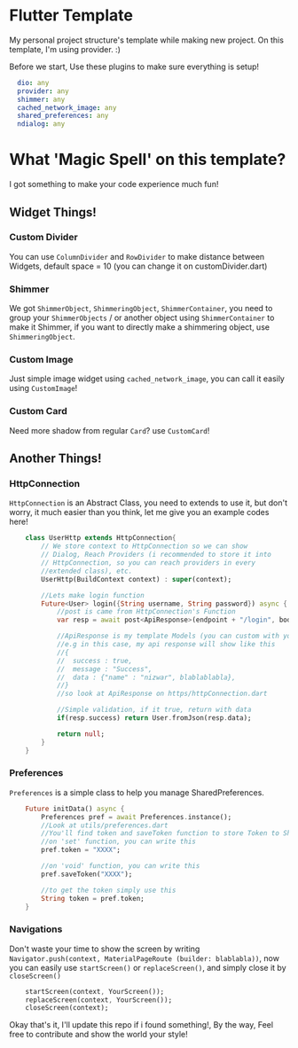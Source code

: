 # Flutter Template
My personal project structure's template while making new project. On this template, I'm using provider. :)

Before we start, Use these plugins to make sure everything is setup!
```yaml
  dio: any
  provider: any
  shimmer: any
  cached_network_image: any
  shared_preferences: any
  ndialog: any
``` 
# What 'Magic Spell' on this template?
I got something to make your code experience much fun!

## Widget Things!
### Custom Divider
You can use `ColumnDivider` and `RowDivider` to make distance between Widgets, default space = 10 (you can change it on customDivider.dart)

### Shimmer
We got `ShimmerObject`, `ShimmeringObject`, `ShimmerContainer`, you need to group your `ShimmerObjects` / or another object using `ShimmerContainer` to make it Shimmer, if you want to directly make a shimmering object, use `ShimmeringObject`.

### Custom Image
Just simple image widget using `cached_network_image`, you can call it easily using `CustomImage`!

### Custom Card
Need more shadow from regular `Card`? use `CustomCard`!

## Another Things!
### HttpConnection
`HttpConnection` is an Abstract Class, you need to extends to use it, but don't worry, it much easier than you think, let me give you an example codes here!

```dart
    class UserHttp extends HttpConnection{
        // We store context to HttpConnection so we can show
        // Dialog, Reach Providers (i recommended to store it into 
        // HttpConnection, so you can reach providers in every 
        //extended class), etc.
        UserHttp(BuildContext context) : super(context);

        //Lets make login function
        Future<User> login({String username, String password}) async {
            //post is came from HttpConnection's Function
            var resp = await post<ApiResponse>(endpoint + "/login", body:{"username": username, "password": password});

            //ApiResponse is my template Models (you can custom with yours in https/httpConnection.dart).
            //e.g in this case, my api response will show like this
            //{
            //  success : true,
            //  message : "Success",
            //  data : {"name" : "nizwar", blablablabla},
            //}
            //so look at ApiResponse on https/httpConnection.dart

            //Simple validation, if it true, return with data
            if(resp.success) return User.fromJson(resp.data);            

            return null;
        }
    }
```

### Preferences
`Preferences` is a simple class to help you manage SharedPreferences.

```dart
    Future initData() async {
        Preferences pref = await Preferences.instance();
        //Look at utils/preferences.dart
        //You'll find token and saveToken function to store Token to SharedPreferences
        //on 'set' function, you can write this
        pref.token = "XXXX";

        //on 'void' function, you can write this
        pref.saveToken("XXXX");

        //to get the token simply use this
        String token = pref.token;
    }
```

### Navigations
Don't waste your time to show the screen by writing `Navigator.push(context, MaterialPageRoute (builder: blablabla))`, now you can easily use `startScreen()` or `replaceScreen()`, and simply close it by `closeScreen()`

```dart
    startScreen(context, YourScreen());
    replaceScreen(context, YourScreen());
    closeScreen(context);
```

Okay that's it, I'll update this repo if i found something!, 
By the way, Feel free to contribute and show the world your style!
